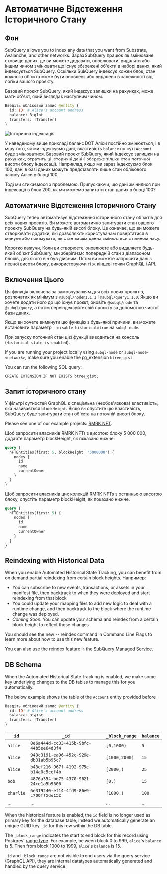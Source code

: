 # Автоматичне Відстеження Історичного Стану

## Фон

SubQuery allows you to index any data that you want from Substrate, Avalanche, and other networks. Зараз SubQuery працює як змінюване сховище даних, де ви можете додавати, оновлювати, видаляти або іншим чином змінювати що існує збережені об'єкти в наборі даних, який індексується SubQuery. Оскільки SubQuery індексує кожен блок, стан кожного об'єкта може бути оновлено або видалено в залежності від логіки вашого проєкту.

Базовий проєкт SubQuery, який індексує залишки на рахунках, може мати об'єкт, який виглядає наступним чином.

```graphql
Введіть обліковий запис @entity {
  id: ID! # Alice's account address
  balance: BigInt
  transfers: [Transfer]
}
```

![Історична індексація](/assets/img/historic_indexing.png)

У наведеному вище прикладі баланс DOT Аліси постійно змінюється, і в міру того, як ми індексуємо дані, властивість ` balance ` по суті ` Account ` буде змінюватися. Базовий проєкт SubQuery, який індексує залишки на рахунках, втратить ці Історичні дані й збереже тільки стан поточної висоти блоку індексації. Наприклад, якщо ми зараз індексуємо блок 100, дані в базі даних можуть представляти лише стан облікового запису Аліси в блоці 100.

Тоді ми стикаємося з проблемою. Припускаючи, що дані змінилися при індексації в блок 200, як ми можемо запитати стан даних в блоці 100?

## Автоматичне Відстеження Історичного Стану

SubQuery тепер автоматизує відстеження історичного стану об'єктів для всіх нових проєктів. Ви можете автоматично запитувати стан вашого проєкту SubQuery на будь-якій висоті блоку. Це означає, що ви можете створювати додатки, які дозволяють користувачам повертатися в минуле або показувати, як стан ваших даних змінюється з плином часу.

Коротко кажучи, Коли ви створюєте, оновлюєте або видаляєте будь-який об'єкт SubQuery, ми зберігаємо попередній стан з діапазоном блоків, для якого він був дійсним. Потім ви можете запросити дані з певної висоти блоку, використовуючи ті ж кінцеві точки GraphQL і API.

## Включення Цього

Ця функція включена за замовчуванням для всіх нових проєктів, розпочатих як мінімум з `@subql/node@1.1.1` і `@subql/query1.1.0`. Якщо ви хочете додати його до що існує проєкт, оновіть `@subql/node` та `@subql/query`, а потім переіндексуйте свій проєкту за допомогою чистої бази даних.

Якщо ви хочете вимкнути цю функцію з будь-якої причини, ви можете встановити параметр `--disable-historical=true` на `subql-node`.

При запуску поточний стан цієї функції виводиться на консоль (`Historical state is enabled`).

If you are running your project locally using `subql-node` or `subql-node-<network>`, make sure you enable the pg_extension `btree_gist`

You can run the following SQL query:

```shell
CREATE EXTENSION IF NOT EXISTS btree_gist;
```

## Запит історичного стану

У фільтрі сутностей GraphQL є спеціальна (необов'язкова) властивість, яка називається `blockHeight`. Якщо ви опустите цю властивість, SubQuery буде запитувати стан об'єкта на поточній висоті блоку.

Please see one of our example projects: [RMRK NFT](https://github.com/subquery/tutorial-rmrk-nft).

Щоб запросити власників RMRK NFTs з висотою блоку 5 000 000, додайте параметр blockHeight, як показано нижче:

```graphql
query {
  nFTEntities(first: 5, blockHeight: "5000000") {
    nodes {
      id
      name
      currentOwner
    }
  }
}
```

Щоб запросити власників цих колекцій RMRK NFTs з останньою висотою блоку, опустіть параметр blockHeight, як показано нижче.

```graphql
query {
  nFTEntities(first: 5) {
    nodes {
      id
      name
      currentOwner
    }
  }
}
```

## Reindexing with Historical Data

When you enable Automated Historical State Tracking, you can benefit from on demand partial reindexing from certain block heights. Например:

- You can subscribe to new events, transactions, or assets in your manifest file, then backtrack to when they were deployed and start reindexing from that block
- You could update your mapping files to add new logic to deal with a runtime change, and then backtrack to the block where the runtime change was deployed.
- _Coming Soon:_ You can update your schema and reindex from a certain block height to reflect those changes

You should see the new [-- reindex command in Command Line Flags](./references.md#reindex) to learn more about how to use this new feature.

You can also use the reindex feature in the [SubQuery Managed Service](https://managedservice.subquery.network).

## DB Schema

When the Automated Historical State Tracking is enabled, we make some key underlying changes to the DB tables to manage this for you automatically.

The below example shows the table of the `Account` entity provided before

```graphql
Введіть обліковий запис @entity {
  id: ID! # Alice's account address
  balance: BigInt
  transfers: [Transfer]
}
```

| `id`      | `_id`                                  | `_block_range` | `balance` |
| --------- | -------------------------------------- | -------------- | --------- |
| `alice`   | `0e6a444d-cc33-415b-9bfc-44b5ee64d3f4` | `[0,1000)`     | `5`       |
| `alice`   | `943c3191-ea96-452c-926e-db31ab5b95c7` | `[1000,2000)`  | `15`      |
| `alice`   | `b43ef216-967f-4192-975c-b14a0c5cef4b` | `[2000,)`      | `25`      |
| `bob`     | `4876a354-bd75-4370-9621-24ce1a5b9606` | `[0,)`         | `15`      |
| `charlie` | `6e319240-ef14-4fd9-86e9-c788ff5de152` | `[1000,)`      | `100`     |
| ...       | ...                                    | ...            | ...       |

When the historical feature is enabled, the `id` field is no longer used as primary key for the database table, instead we automatically generate an unique GUID key `_id` for this row within the DB table.

The `_block_range` indicates the start to end block for this record using Postgres' [range type](https://www.postgresql.org/docs/current/rangetypes.html). For example, between block 0 to 999, `alice`'s `balance` is 5. Then from block 1000 to 1999, `alice`'s `balance` is 15.

`_id` and `_block_range` are not visible to end users via the query service (GraphQL API), they are internal datatypes automatically generated and handled by the query service.
